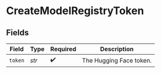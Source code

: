 # CreateModelRegistryToken


## Fields

| Field                   | Type                    | Required                | Description             |
| ----------------------- | ----------------------- | ----------------------- | ----------------------- |
| `token`                 | *str*                   | :heavy_check_mark:      | The Hugging Face token. |